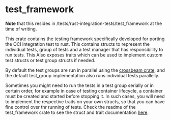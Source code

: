 # test_framework

**Note** that this resides in /tests/rust-integration-tests/test_framework at the time of writing.

This crate contains the testing framework specifically developed for porting the OCI integration test to rust. This contains structs to represent the individual tests, group of tests and a test manager that has responsibility to run tests. This Also exposes traits which can be used to implement custom test structs or test group structs if needed.

By default the test groups are run in parallel using the [crossbeam crate](https://www.crates.io/crates/crossbeam), and the default test_group implementation also runs individual tests parallelly.

Sometimes you might need to run the tests in a test group serially or in certain order, for example in case of testing container lifecycle, a container must be created and started before stopping it. In such cases, you will need to implement the respective traits on your own structs, so that you can have fine control over thr running of tests. Check the readme of the test_framework crate to see the struct and trait documentation [here](https://github.com/containers/youki/tree/main/crates/test_framework).
